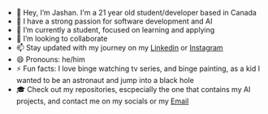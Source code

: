 - 👋 Hey, I’m Jashan. I'm a 21 year old student/developer based in Canada
- 👀 I have a strong passion for software development and AI
- 🌱 I’m currently a student, focused on learning and applying
- 💞️ I’m looking to collaborate
- 📫 Stay updated with my journey on my [Linkedin](www.linkedin.com/in/jashanpreet1singh) or [Instagram](https://www.instagram.com/jashanxghuman)
- 😄 Pronouns: he/him
- ⚡ Fun facts: I love binge watching tv series, and binge painting, as a kid I wanted to be an astronaut and jump into a black hole
- 🎓 Check out my repositories, escpecially the one that contains my AI projects, and contact me on my socials or my [Email](mailto:jjashan646@gmail.com)

<!---
jashanpreet8/jashanpreet8 is a ✨ special ✨ repository because its `README.md` (this file) appears on your GitHub profile.
You can click the Preview link to take a look at your changes.
--->
